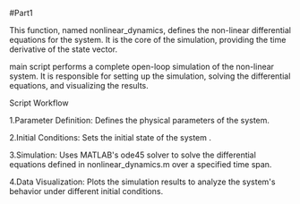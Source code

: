#Part1

This function, named nonlinear_dynamics, defines the non-linear differential equations for the system. It is the core of the simulation, providing the time derivative of the state vector.

main script performs a complete open-loop simulation of the non-linear system. It is responsible for setting up the simulation, solving the differential equations, and visualizing the results.

Script Workflow

1.Parameter Definition: Defines the physical parameters of the system.

2.Initial Conditions: Sets the initial state of the system .

3.Simulation: Uses MATLAB's ode45 solver to solve the differential equations defined in nonlinear_dynamics.m over a specified time span.

4.Data Visualization: Plots the simulation results to analyze the system's behavior under different initial conditions.
